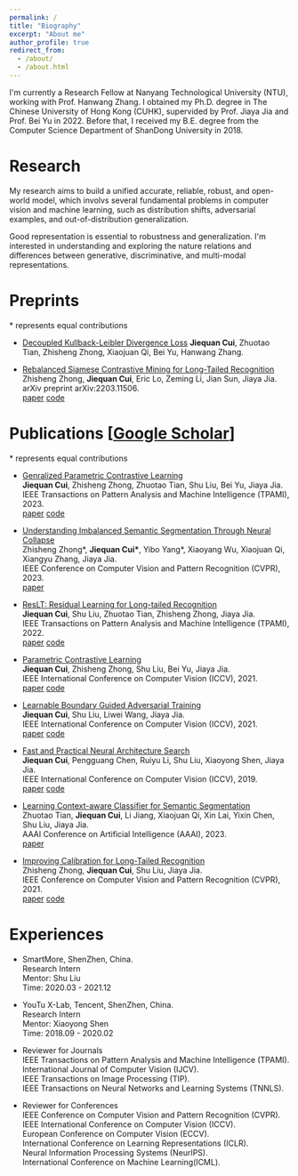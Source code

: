 ```yaml
---
permalink: /
title: "Biography"
excerpt: "About me"
author_profile: true
redirect_from: 
  - /about/
  - /about.html
---
```

I'm currently a Research Fellow at Nanyang Technological University (NTU), working with Prof. Hanwang Zhang.
I obtained my Ph.D. degree in The Chinese University of Hong Kong (CUHK), supervided by Prof. Jiaya Jia and Prof. Bei Yu in 2022. Before that, I received my B.E. degree from the Computer Science Department of ShanDong University in 2018.



Research
======
My research aims to build a unified accurate, reliable, robust, and open-world model, which involvs several fundamental problems in computer vision and machine learning, such as distribution shifts, adversarial examples, and out-of-distribution generalization.

Good representation is essential to robustness and generalization. I'm interested in understanding and exploring the nature relations and differences between generative, discriminative, and multi-modal representations.   



Preprints
======
\* represents equal contributions

* [Decoupled Kullback-Leibler Divergence Loss](https://arxiv.org/pdf/2305.13948.pdf)
  **Jiequan Cui**, Zhuotao Tian, Zhisheng Zhong, Xiaojuan Qi, Bei Yu, Hanwang Zhang.

* [Rebalanced Siamese Contrastive Mining for Long-Tailed Recognition](https://arxiv.org/pdf/2203.11506)    
  Zhisheng Zhong, **Jiequan Cui**, Eric Lo, Zeming Li, Jian Sun, Jiaya Jia.     
  arXiv preprint arXiv:2203.11506.     
  [paper](https://arxiv.org/pdf/2203.11506) [code](https://github.com/dvlab-research/Imbalanced-Learning)     


Publications \[[Google Scholar](https://scholar.google.com/citations?user=KbXLN2AAAAAJ&hl=zh-CN)\]
======
\* represents equal contributions

* [Genralized Parametric Contrastive Learning](https://arxiv.org/pdf/2209.12400)   
  **Jiequan Cui**, Zhisheng Zhong, Zhuotao Tian, Shu Liu, Bei Yu, Jiaya Jia.   
  IEEE Transactions on Pattern Analysis and Machine Intelligence (TPAMI), 2023.    
  [paper](https://arxiv.org/pdf/2209.12400) [code](https://github.com/jiequancui/Parametric-Contrastive-Learning)      

* [Understanding Imbalanced Semantic Segmentation Through Neural Collapse](https://arxiv.org/pdf/2301.01100)    
  Zhisheng Zhong\*, **Jiequan Cui\***, Yibo Yang\*, Xiaoyang Wu, Xiaojuan Qi, Xiangyu Zhang, Jiaya Jia.     
  IEEE Conference on Computer Vision and Pattern Recognition (CVPR), 2023.     
  [paper](https://arxiv.org/pdf/2301.01100)    

* [ResLT: Residual Learning for Long-tailed Recognition](https://arxiv.org/pdf/2101.10633.pdf)     
  **Jiequan Cui**, Shu Liu, Zhuotao Tian, Zhisheng Zhong, Jiaya Jia.     
  IEEE Transactions on Pattern Analysis and Machine Intelligence (TPAMI), 2022.    
  [paper](https://arxiv.org/pdf/2101.10633.pdf) [code](https://github.com/jiequancui/ResLT)     

* [Parametric Contrastive Learning](https://arxiv.org/pdf/2107.12028.pdf)       
   **Jiequan Cui**, Zhisheng Zhong, Shu Liu, Bei Yu, Jiaya Jia.        
   IEEE International Conference on Computer Vision (ICCV), 2021.        
   [paper](https://arxiv.org/pdf/2107.12028.pdf) [code](https://github.com/jiequancui/Parametric-Contrastive-Learning)      

* [Learnable Boundary Guided Adversarial Training](https://arxiv.org/pdf/2011.11164.pdf)       
   **Jiequan Cui**, Shu Liu, Liwei Wang, Jiaya Jia.       
   IEEE International Conference on Computer Vision (ICCV), 2021.      
   [paper](https://arxiv.org/pdf/2011.11164.pdf) [code](https://github.com/jiequancui/LBGAT)      

* [Fast and Practical Neural Architecture Search](https://openaccess.thecvf.com/content_ICCV_2019/papers/Cui_Fast_and_Practical_Neural_Architecture_Search_ICCV_2019_paper.pdf)     
  **Jiequan Cui**, Pengguang Chen, Ruiyu Li, Shu Liu, Xiaoyong Shen, Jiaya Jia.     
  IEEE International Conference on Computer Vision (ICCV), 2019.     
  [paper](https://openaccess.thecvf.com/content_ICCV_2019/papers/Cui_Fast_and_Practical_Neural_Architecture_Search_ICCV_2019_paper.pdf) [code](https://github.com/jiequancui/FPNASNet)     

* [Learning Context-aware Classifier for Semantic Segmentation](https://jiaya.me/papers/Zhuotao_AAAI_2022.pdf)    
  Zhuotao Tian, **Jiequan Cui**, Li Jiang, Xiaojuan Qi, Xin Lai, Yixin Chen, Shu Liu, Jiaya Jia.    
  AAAI Conference on Artificial Intelligence (AAAI), 2023.    
  [paper](https://jiaya.me/papers/Zhuotao_AAAI_2022.pdf)   

* [Improving Calibration for Long-Tailed Recognition](https://openaccess.thecvf.com/content/CVPR2021/papers/Zhong_Improving_Calibration_for_Long-Tailed_Recognition_CVPR_2021_paper.pdf)      
   Zhisheng Zhong, **Jiequan Cui**, Shu Liu, Jiaya Jia.       
   IEEE Conference on Computer Vision and Pattern Recognition (CVPR), 2021.      
   [paper](https://openaccess.thecvf.com/content/CVPR2021/papers/Zhong_Improving_Calibration_for_Long-Tailed_Recognition_CVPR_2021_paper.pdf) [code](https://github.com/Jia-Research-Lab/MiSLAS)      


Experiences 
======
* SmartMore, ShenZhen, China.  
  Research Intern   
  Mentor: Shu Liu   
  Time: 2020.03 - 2021.12  

* YouTu X-Lab, Tencent, ShenZhen, China.   
  Research Intern  
  Mentor: Xiaoyong Shen  
  Time: 2018.09 - 2020.02  

* Reviewer for Journals       
  IEEE Transactions on Pattern Analysis and Machine Intelligence (TPAMI).   
  International Journal of Computer Vision (IJCV).    
  IEEE Transactions on Image Processing (TIP).        
  IEEE Transactions on Neural Networks and Learning Systems (TNNLS).      

* Reviewer for Conferences       
  IEEE Conference on Computer Vision and Pattern Recognition (CVPR).    
  IEEE International Conference on Computer Vision (ICCV).   
  European Conference on Computer Vision (ECCV).   
  International Conference on Learning Representations (ICLR).   
  Neural Information Processing Systems (NeurIPS).      
  International Conference on Machine Learning(ICML).     
